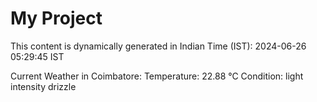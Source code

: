 # My Project

This content is dynamically generated in Indian Time (IST): 2024-06-26 05:29:45 IST


Current Weather in Coimbatore:
Temperature: 22.88 °C
Condition: light intensity drizzle
